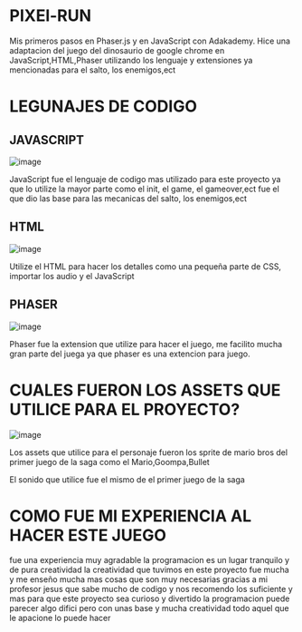 # PIXEl-RUN
Mis primeros pasos en Phaser.js y en JavaScript con Adakademy.
Hice una adaptacion del juego del dinosaurio de google chrome en JavaScript,HTML,Phaser
utilizando los lenguaje y extensiones ya mencionadas para el salto, los enemigos,ect


# LEGUNAJES DE CODIGO

## JAVASCRIPT
![image](https://user-images.githubusercontent.com/110498995/231004678-74215663-9336-43b8-ab0b-9af9b6b0534b.png)

JavaScript fue el lenguaje de codigo mas utilizado para este proyecto ya que lo utilize la mayor parte como
el init, el game, el gameover,ect fue el que dio las base para las mecanicas del salto, los enemigos,ect

## HTML
![image](https://user-images.githubusercontent.com/110498995/231004746-1bab2a69-0765-4999-bbb0-c460434d3324.png)

Utilize el HTML para hacer los detalles como una pequeña parte de CSS, importar los audio y el JavaScript 

## PHASER
![image](https://user-images.githubusercontent.com/110498995/231004709-79ea0281-ce1e-4eca-9bb7-9fcf58055539.png)

Phaser fue la extension que utilize para hacer el juego, me facilito mucha gran parte del juega ya que
phaser es una extencion para juego.

# CUALES FUERON LOS ASSETS QUE UTILICE PARA EL PROYECTO?

![image](https://user-images.githubusercontent.com/110498995/231006677-f0f2cdca-0373-4bd7-956f-2139b32d13c3.png)

Los assets que utilice para el personaje fueron los sprite de mario bros del primer juego de la saga
como el Mario,Goompa,Bullet

El sonido que utilice fue el mismo de el primer juego de la saga

# COMO FUE MI EXPERIENCIA AL HACER ESTE JUEGO

fue una experiencia muy agradable la programacion es un lugar tranquilo y de pura creatividad 
la creatividad que tuvimos en este proyecto fue mucha y me enseño mucha mas cosas que son muy
necesarias gracias a mi profesor jesus que sabe mucho de codigo y nos recomendo los suficiente
y mas para que este proyecto sea curioso y divertido la programacion puede parecer algo
difici pero con unas base y mucha creatividad todo aquel que le apacione lo puede hacer





